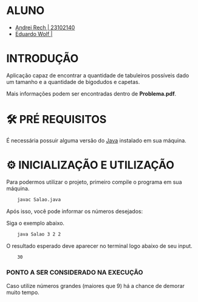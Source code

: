 # ALUNO

- [Andrei Rech | 23102140](https://github.com/AndreiRech)
- [Eduardo Wolf | ]()

# INTRODUÇÃO

Aplicação capaz de encontrar a quantidade de tabuleiros possíveis dado um tamanho e a quantidade de bigodudos e capetas.

Mais informações podem ser encontradas dentro de **Problema.pdf**.

# 🛠 PRÉ REQUISITOS

É necessária possuir alguma versão do [Java](https://www.java.com/pt-BR/download/) instalado em sua máquina.

# ⚙ INICIALIZAÇÃO E UTILIZAÇÃO

Para podermos utilizar o projeto, primeiro compile o programa em sua máquina.

```bash
    javac Salao.java
```

Após isso, você pode informar os números desejados: 
    
Siga o exemplo abaixo.

```bash
    java Salao 3 2 2
```

O resultado esperado deve aparecer no terminal logo abaixo de seu input.

```bash
    30
```

### PONTO A SER CONSIDERADO NA EXECUÇÃO

Caso utilize números grandes (maiores que 9) há a chance de demorar muito tempo.
